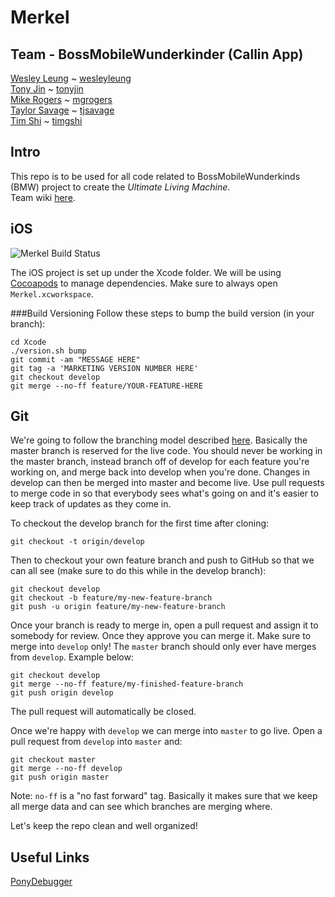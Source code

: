 Merkel
======

Team - BossMobileWunderkinder (Callin App)
----------------------------
[Wesley Leung](mailto:wleung1@stanford.edu) ~ [wesleyleung](https://github.com/Wesleyleung)  
[Tony Jin](mailto:tonyjin@stanford.edu) ~ [tonyjin](https://github.com/tonyjin)    
[Mike Rogers](mailto:mgrogers@stanford.edu) ~  [mgrogers](https://github.com/mgrogers)     
[Taylor Savage](mailto:tjsavage@stanford.edu) ~ [tjsavage](https://github.com/tjsavage)  
[Tim Shi](mailto:timshi@stanford.edu) ~ [timgshi](https://github.com/timgshi)

Intro
-----

This repo is to be used for all code related to BossMobileWunderkinds (BMW) project to create the _Ultimate Living Machine_.  
Team wiki [here](http://cs210net.stanford.edu/pmwiki/pmwiki.php/BMW2013/BMW2013).

iOS
---

 ![Merkel Build Status](https://www.cisimple.com/jobs/66mrn2152hgg386qv/build_status.png)

The iOS project is set up under the Xcode folder. We will be using [Cocoapods](http://cocoapods.org/) to manage dependencies. Make sure to always open ```Merkel.xcworkspace```.

###Build Versioning
Follow these steps to bump the build version (in your branch):
```
cd Xcode
./version.sh bump
git commit -am "MESSAGE HERE"
git tag -a 'MARKETING VERSION NUMBER HERE'
git checkout develop
git merge --no-ff feature/YOUR-FEATURE-HERE
```

Git
---
We're going to follow the branching model described [here](http://nvie.com/posts/a-successful-git-branching-model/).
Basically the master branch is reserved for the live code. You should never be working in the master branch, instead branch off of develop for each feature you're working on, and merge back into develop when you're done. Changes in develop can then be merged into master and become live. Use pull requests to merge code in so that everybody sees what's going on and it's easier to keep track of updates as they come in.

To checkout the develop branch for the first time after cloning:
```
git checkout -t origin/develop
```
Then to checkout your own feature branch and push to GitHub so that we can all see (make sure to do this while in the develop branch):
```
git checkout develop
git checkout -b feature/my-new-feature-branch
git push -u origin feature/my-new-feature-branch
```

Once your branch is ready to merge in, open a pull request and assign it to somebody for review. Once they approve you can merge it. Make sure to merge into ```develop``` only! The ```master``` branch should only ever have merges from ```develop```. Example below:
```
git checkout develop
git merge --no-ff feature/my-finished-feature-branch
git push origin develop
```
The pull request will automatically be closed.

Once we're happy with ```develop``` we can merge into ```master``` to go live. Open a pull request from ```develop``` into ```master``` and:
```
git checkout master
git merge --no-ff develop
git push origin master
```
Note: ```no-ff``` is a "no fast forward" tag. Basically it makes sure that we keep all merge data and can see which branches are merging where.

Let's keep the repo clean and well organized!

Useful Links
---

[PonyDebugger](https://github.com/square/PonyDebugger)
